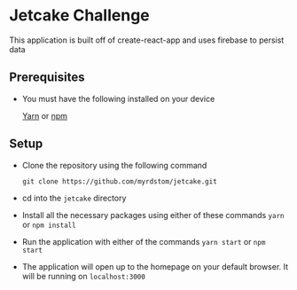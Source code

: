 # Jetcake Challenge
This application is built off of create-react-app and uses firebase to persist data

## Prerequisites

 - You must have the following installed on your device
  
     [Yarn](https://classic.yarnpkg.com/en/docs/install/#mac-stable) or [npm](https://docs.npmjs.com/cli/install)
    

## Setup


 - Clone the repository using the following command
    ```
    git clone https://github.com/myrdstom/jetcake.git
    ```
 - cd into the `jetcake` directory

- Install all the necessary packages using either of these commands `yarn`  or `npm install`
  
- Run the application with either of the commands `yarn start` or `npm start`

- The application will open up to the homepage on your default browser. It will be running on `localhost:3000`